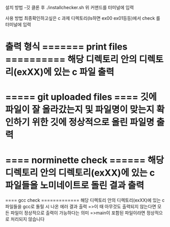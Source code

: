 
설치 방법
-깃 클론 후
	./installchecker.sh
	위 커맨드를 터미널에 입력


사용 방법
최종확인하고싶은 c 과제 디렉토리(ls하면 ex00 ex01등등)에서
	check
	를 터미널에 입력


출력 형식
======= print files ==========
해당 디렉토리 안의 디렉토리(exXX)에 있는 c 파일 출력
==============================
===== git uploaded files ====
깃에 파일이 잘 올라갔는지 및 파일명이 맞는지 확인하기 위한 깃에 정상적으로 올린 파일명 출력
=============================
==== norminette check ======
해당 디렉토리 안의 디렉토리(exXX)에 있는 c 파일들을 노미네이트로 돌린 결과 출력
============================
==== gcc check =============
해당 디렉토리 안의 디렉토리(exXX)에 있는 c 파일들을 gcc로 돌릴 시 나온 에러 결과 출력
	=>이 때 아무것도 출력되지 않는다면 모든 파일이 정상적으로 출력이 가능하다는 의미
	=>main이 포함된 파일이라면 정상적으로 처리되지 않습니다
